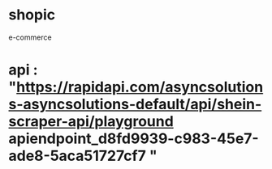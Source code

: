 # shopic
e-commerce
# api : "https://rapidapi.com/asyncsolutions-asyncsolutions-default/api/shein-scraper-api/playground apiendpoint_d8fd9939-c983-45e7-ade8-5aca51727cf7 "

